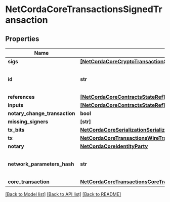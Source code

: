 # NetCordaCoreTransactionsSignedTransaction

## Properties
Name | Type | Description | Notes
------------ | ------------- | ------------- | -------------
**sigs** | [**[NetCordaCoreCryptoTransactionSignature]**](NetCordaCoreCryptoTransactionSignature.md) |  | 
**id** | **str** | Base 58 Encoded Secure Hash | 
**references** | [**[NetCordaCoreContractsStateRef]**](NetCordaCoreContractsStateRef.md) |  | 
**inputs** | [**[NetCordaCoreContractsStateRef]**](NetCordaCoreContractsStateRef.md) |  | 
**notary_change_transaction** | **bool** |  | 
**missing_signers** | **[str]** |  | 
**tx_bits** | [**NetCordaCoreSerializationSerializedBytesNetCordaCoreTransactionsCoreTransaction**](NetCordaCoreSerializationSerializedBytesNetCordaCoreTransactionsCoreTransaction.md) |  | [optional] 
**tx** | [**NetCordaCoreTransactionsWireTransaction**](NetCordaCoreTransactionsWireTransaction.md) |  | [optional] 
**notary** | [**NetCordaCoreIdentityParty**](NetCordaCoreIdentityParty.md) |  | [optional] 
**network_parameters_hash** | **str** | Base 58 Encoded Secure Hash | [optional] 
**core_transaction** | [**NetCordaCoreTransactionsCoreTransaction**](NetCordaCoreTransactionsCoreTransaction.md) |  | [optional] 

[[Back to Model list]](../README.md#documentation-for-models) [[Back to API list]](../README.md#documentation-for-api-endpoints) [[Back to README]](../README.md)


